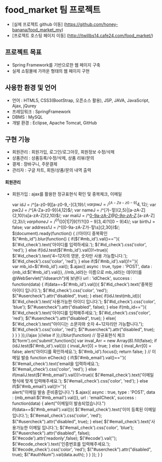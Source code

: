 # food_market 팀 프로젝트
- [실제 프로젝트 github 이동] (https://github.com/honey-banana/food_market_my)
- [프로젝트 호스팅 페이지 이동] (http://itwillbs14.cafe24.com/food_market/)

## 프로젝트 목표
- Spring Framework를 기반으로한 웹 페이지 구축
- 실제 쇼핑몰에 가까운 형태의 웹 페이지 구현

## 사용한 환경 및 언어
- 언어 : HTML5, CSS3(BootStrap, 오픈소스 활용), JSP, JAVA, JavaScript, Ajax, jQurey
- 프레임워크 : SpringFramework
- DBMS : MySQL
- 개발 환경 : Eclipse, Apache Tomcat, GitHub

## 구현 기능
- 회원관리 : 회원가입, 로그인/로그아웃, 회원정보 수정/삭제
- 상품관리 : 상품등록/수정/삭제, 상품 리뷰/문의 
- 결제 : 장바구니, 주문결제
- 관리자 : 구글 차트, 회원/상품/문의 내역 출력

#### 회원관리
- 회원가입 : ajax를 활용한 정규표현식 확인 및 중복체크, 이메일 

	var idJ = /^[a-z0-9][a-z0-9_\-]{3,19}$/;
	var pwJ = /^[A-Za-z0-9]{4,12}$/;
	var pw2J = /^[A-Za-z0-9]{4,12}$/;
	var nameJ = /^[가-힣]{2,5}|[a-zA-Z]{2,10}\s[a-zA-Z]{2,10}$/;
	var mailJ = /^[0-9a-zA-Z]([-_.]?[0-9a-zA-Z])*@[0-9a-zA-Z]([-_.]?[0-9a-zA-Z])*.[a-zA-Z]{2,3}$/i;
	var phoneJ = /^01([0|1|7|9]?)?([0-9]{3,4})?([0-9]{4})$/;
	var birthJ = false;
	var address1J = /^([0-9a-zA-Z가-힣\s]{2,30})$/;
	$(document).ready(function() {
	//아이디 중복확인
	$("#mb_id").blur(function() {
		if($('#mb_id').val()==''){
			$('#id_check').text('아이디를 입력하세요.');
			$('#id_check').css('color', 'red');
		} else if(idJ.test($('#mb_id').val())!=true){
			$('#id_check').text('4~12자의 영문, 숫자만 사용 가능합니다.');
			$('#id_check').css('color', 'red');
		} else if($('#mb_id').val()!=''){	
		var mb_id=$('#mb_id').val();
			$.ajax({
			async : true,
			type : 'POST',
			data : {mb_id:$('#mb_id').val()}, //mb_id라는 이름으로 mb_id라는 데이터를 @WebServlet("/idsearch")에 보낸다
			url : 'idCheck',
			success : function(data) {
				if(data==$('#mb_id').val()){
					$('#id_check').text('중복된 아이디 입니다.');
					$('#id_check').css('color', 'red');
					$("#usercheck").attr("disabled", true);
				} else{
					if(idJ.test(mb_id)){
						$('#id_check').text('사용가능한 아이디 입니다.');
						$('#id_check').css('color', 'blue');
						$("#usercheck").attr("disabled", false);
					} else if(mb_id==''){
						$('#id_check').text('아이디를 입력해주세요.');
						$('#id_check').css('color', 'red');
						$("#usercheck").attr("disabled", true);
					} else{
						$('#id_check').text("아이디는 소문자와 숫자 4~12자리만 가능합니다.");
						$('#id_check').css('color', 'red');
						$("#usercheck").attr("disabled", true);
					}
				}
			}
		});//ajax
		}//else if
	});//blur(function)
	// 정규표현식 체크
	$('form').on('submit',function(){
	var inval_Arr = new Array(8).fill(false);
		if (idJ.test($('#mb_id').val())) {
			inval_Arr[0] = true;
		} else {
			inval_Arr[0] = false;
			alert('아이디를 확인하세요.');
			$('#mb_id').focus();
			return false;
		}
	  // 이메일 발송
	  function eCheck() {
		if($('#mb_email').val()==''){
			$('#email_check').text('email을 입력하세요.');
			$('#email_check').css('color', 'red');
		} else if(mailJ.test($('#mb_email').val())!=true){
			$('#email_check').text('이메일 형식에 맞게 입력해주세요.');
			$('#email_check').css('color', 'red');
		} else if($('#mb_email').val()!=''){	
			alert("이메일 발송 준비중입니다.")
			$.ajax({
				async : true,
				type : 'POST',
				data : {mb_email:$('#mb_email').val()},
				url : 'emailCheck',
				success : function(data) {
				alert("이메일이 발송되었습니다.")
					if(data==$('#mb_email').val()){
						$('#email_check').text('이미 등록된 이메일 입니다.');
						$('#email_check').css('color', 'red');
						$("#usercheck").attr("disabled", true);
					} else{
						$('#email_check').text('사용가능한 이메일 입니다.');
						$('#email_check').css('color', 'blue');
						$("#usercheck").attr("disabled", false);
						$('#ecode').attr('readonly',false);
						$('#ecode').val('');
						$('#ecode_check').text('인증번호를 입력해주세요.');
						$('#ecode_check').css('color', 'red');
						$("#usercheck").attr("disabled", true);	
						$("#authNum").val(data.auth);
					}
				}
			});
		}
	}


  
